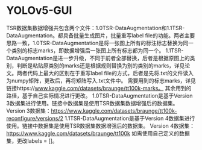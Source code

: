 # YOLOv5-GUI
TSR数据集数据增强共包含两个文件：1.0TSR-DataAugmentation和1.1TSR-DataAugmentation。都具备批量生成图片，批量重写label file的功能。两者主要思路一致，1.0TSR-DataAugmentation是将一张图上所有的标注标志替换为同一个类别的标志marks，即数据增强后一张图上所有标志都为同一个。
1.1TSR-DataAugmentation是进一步升级，不同于前者全部替换，后者是根据原图上的类别，判断是粘贴原类别的marks还是根据规则替换为别的类别的marks，详见论文。两者代码上最大的区别在于重写label file的方式，后者是先将.txt的文件读入为numpy矩阵，更改后，再将矩阵写入.txt文件中。
需要用到的标志marks，详见链接https://www.kaggle.com/datasets/braunge/tt100k-marks。
其余用到的路径，基于自己实际情况进行更改。
1.0TSR-DataAugmentation是基于Version 3数据集进行使用。链接中数据集是使用TSR数据集数据增强后的数据集。
Version 3数据集：https://www.kaggle.com/datasets/braunge/tt100k-reconfigure/versions/2
1.1TSR-DataAugmentation是基于Version 4数据集进行使用。链接中数据集是使用TSR数据集数据增强后的数据集。
Version 4数据集：https://www.kaggle.com/datasets/braunge/tt100k
如需使用自己定义的数据集，更改labels = []。
